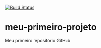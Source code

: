 [![Build Status](https://travis-ci.org/helionporto/meu-primeiro-projeto.svg?branch=master)](https://travis-ci.org/helionporto/meu-primeiro-projeto)
# meu-primeiro-projeto
Meu primeiro repositório GitHub
